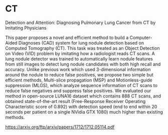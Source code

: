# CT
Detection and Attention: Diagnosing Pulmonary Lung Cancer from CT by Imitating Physicians 

This paper proposes a novel and efficient method to
build a Computer-Aided Diagnoses (CAD) system for lung nodule
detection based on Computed Tomography (CT). This task was
treated as an Object Detection on Video (VID) problem by
imitating how a radiologist reads CT scans. A lung nodule
detector was trained to automatically learn nodule features from
still images to detect lung nodule candidates with both high recall
and accuracy. Unlike previous work which used 3-dimensional
information around the nodule to reduce false positives, we
propose two simple but efficient methods, Multi-slice propagation
(MSP) and Motionless-guide suppression (MLGS), which analyze
sequence information of CT scans to reduce false negatives and
suppress false positives. We evaluated our method in open-source
LUNA16 dataset which contains 888 CT scans, and obtained
state-of-the-art result (Free-Response Receiver Operating
Characteristic score of 0.892) with detection speed (end to end
within 20 seconds per patient on a single NVidia GTX 1080) much
higher than existing methods. 

https://arxiv.org/ftp/arxiv/papers/1712/1712.05114.pdf
